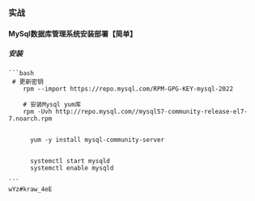 ### 实战


#### MySql数据库管理系统安装部署【简单】


  ##### 安装
    ```bash
     # 更新密钥
        rpm --import https://repo.mysql.com/RPM-GPG-KEY-mysql-2022

        # 安装Mysql yum库
        rpm -Uvh http://repo.mysql.com//mysql57-community-release-el7-7.noarch.rpm
          

          yum -y install mysql-community-server


          systemctl start mysqld
          systemctl enable mysqld

    ```
    wYz#kraw_4eE
